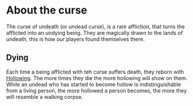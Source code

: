# About the curse

The curse of undeath (or undead curse), is a rare affliction, that turns the afflicted into an undying being. 
They are magically drawn to the lands of undeath, this is how our players found themselves there.

## Dying

Each time a being afflicted with teh curse suffers death, they reborn with [Hollowing](Hollow.md). 
The more times they die the more hollowing will show on them. 
While an undead who has started to become hollow is indistinguishable from a living person, the more hollowed a person becomes,
the more they will resemble a walking corpse.